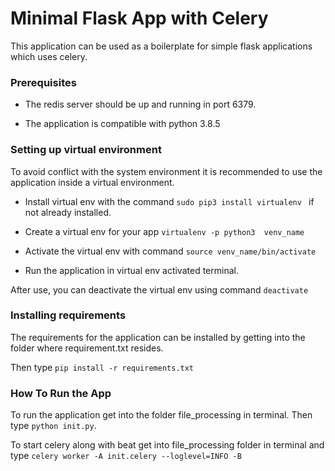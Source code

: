 # Minimal Flask App with Celery
This application can be used as a boilerplate for simple flask applications which uses celery.

### Prerequisites
* The redis server should be up and running in port 6379.

* The application is compatible with python 3.8.5

### Setting up virtual environment

To avoid conflict with the system environment it is recommended to use the application inside a virtual environment.

* Install virtual env with the command `sudo pip3 install virtualenv ` if not already installed.

* Create a virtual env for your app `virtualenv -p python3  venv_name`

* Activate the virtual env with command `source venv_name/bin/activate`
  
* Run the application in virtual env activated terminal.
  
After use, you can deactivate the virtual env using command `deactivate`

### Installing requirements

The requirements for the application can be installed by getting into the folder where requirement.txt resides.

Then type `pip install -r requirements.txt`

### How To Run the App
To run the application get into the folder file_processing in terminal. Then type `python init.py`.

To start celery along with beat get into file_processing folder in terminal and type 
`celery worker -A init.celery --loglevel=INFO -B`